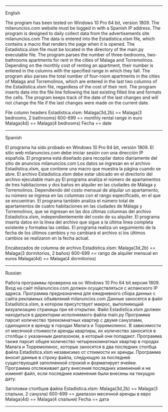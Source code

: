 ********************************************************

English
			
The program has been tested on Windows 10 Pro 64 bit, version 1809.
The milanuncios.com website must be logged in with a Spanish IP address.
The program is designed to daily collect data from the advertisements site milanuncios.com
The data is entered into the Estadistica.xlsm file, which contains a macro that renders the page when it is opened.
The Estadistica.xlsm file must be located in the directory of the main.py executable file.
The program parses the number of three-bedrooms, two-bathrooms apartments for rent in the cities of Malaga and Torremolinos.
Depending on the monthly cost of renting an apartment, their number is entered in the columns with the specified range in which they fall.
The program also parses the total number of four-room apartments in the cities of Malaga and Torremolinos, which are entered in the last two columns of the Estadistica.xlsm file, regardless of the cost of their rent.
The program inserts data into the file line following the last existing filled line and formats the cells.
The program keeps track of the date of the last changes and will not change the file if the last changes were made on the current date.

File column headers  Estadistica.xlsm:
Malaga(3d,2b) == Malaga(3 bedrooms, 2 bathrooms)
600-699 == monthly rental range in euro
Malaga(4d) == Malaga(4 bedrooms)
Fecha == date

********************************************************

Spanish

El programa ha sido probado en Windows 10 Pro 64 bit, versión 1809.
El sitio web milanuncios.com debe iniciar sesión con una dirección IP española.
El programa está diseñado para recopilar datos diariamente del sitio de anuncios milanuncios.com
Los datos se ingresan en el archivo Estadistica.xlsm, que contiene una macro que muestra la página cuando se abre.
El archivo Estadistica.xlsm debe estar ubicado en el directorio del archivo ejecutable main.py
El programa analiza el número de apartamentos de tres habitaciones y dos baños en alquiler en las ciudades de Málaga y Torremolinos.
Dependiendo del costo mensual de alquilar un apartamento, su número se ingresa en las columnas con el rango especificado, en el que se encuentran.
El programa también analiza el número total de apartamentos de cuatro habitaciones en las ciudades de Málaga y Torremolinos, que se ingresan en las dos últimas columnas del archivo Estadistica.xlsm, independientemente del costo de su alquiler.
El programa inserta datos en la línea del archivo que sigue a la última línea completa existente y formatea las celdas.
El programa realiza un seguimiento de la fecha de los últimos cambios y no cambiará el archivo si los últimos cambios se realizaron en la fecha actual.

Encabezados de columna de archivo Estadistica.xlsm:
Malaga(3d,2b) == Malaga(3 dormitorios, 2 baños)
600-699 == rango de alquiler mensual en euros
Malaga(4d) == Malaga(4 dormitorios)

********************************************************

Russian

Работа программы проверена на ос Windows 10 Pro 64 bit версия 1809.
Вход на сайт milanuncios.com должен осуществляться с испанского IP адреса.
Программа предназначена для ежедневного сбора данных с сайта рекламных объявлений milanuncios.com
Данные заносятся в файл Estadistica.xlsm, в котором присутствует макрос, выполняющий визуализацию страницы при её открытии.
Файл Estadistica.xlsm должен находиться в директории исполняемого файла main.py
Программа парсит количество трехкомнатных квартир с двумя санузлами, сдающихся в аренду в городах Малага и Торремолинос. 
В зависимости от месячной стоимости аренды квартиры, их количество заносится в столбцы с указанным диапазоном, в который они попадают.
Программа также парсит общее количество четырехкомнатных квартир в городах Малага и Торремолинос, которые заносятся в два последних столбца файла Estadistica.xlsm независимо от стоимости их аренды.
Программа вносит данные в строку файла, следующую за последней существующей заполненной строкой и форматирует ячейки.
Программа отслеживает дату внесения последних изменений и не изменят файл, если последние изменения были внесены на текущую дату.

Заголовки столбцов файла Estadistica.xlsm:
Malaga(3d,2b) == Malaga(3 спальни, 2 санузла)
600-699 == диапазон месячной аренды в евро
Malaga(4d) == Malaga(4 спальни)
Fecha == дата

********************************************************
